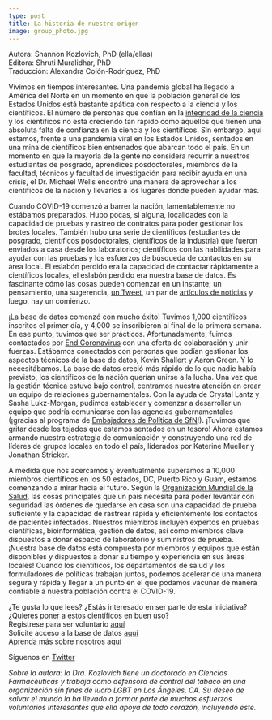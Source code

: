 ```yaml
---
type: post
title: La historia de nuestro origen
image: group_photo.jpg
---
```

<span class="grey-3">Autora:</span> Shannon Kozlovich, PhD (ella/ellas)\
<span class="grey-3">Editora:</span> Shruti Muralidhar, PhD\
<span class="grey-3">Traducción:</span> Alexandra Colón-Rodríguez, PhD

Vivimos en tiempos interesantes. Una pandemia global ha llegado a América del Norte en un momento en que la población general de los Estados Unidos está bastante apática con respecto a la ciencia y los científicos. El número de personas que confían en la [integridad de la ciencia](https://blogs.scientificamerican.com/observations/dis-trust-in-science/) y los científicos no está creciendo tan rápido como aquellos que tienen una absoluta falta de confianza en la ciencia y los científicos. Sin embargo, aquí estamos, frente a una pandemia viral en los Estados Unidos, sentados en una mina de científicos bien entrenados que abarcan todo el país. En un momento en que la mayoría de la gente no considera recurrir a nuestros estudiantes de posgrado, aprendices posdoctorales, miembros de la facultad, técnicos y facultad de investigación para recibir ayuda en una crisis, el Dr. Michael Wells encontró una manera de aprovechar a los científicos de la nación y llevarlos a los lugares donde pueden ayudar más.
 
Cuando COVID-19 comenzó a barrer la nación, lamentablemente no estábamos preparados. Hubo pocas, si alguna, localidades con la capacidad de pruebas y rastreo de contratos para poder gestionar los brotes locales. También hubo una serie de científicos (estudiantes de posgrado, científicos posdoctorales, científicos de la industria) que fueron enviados a casa desde los laboratorios; científicos con las habilidades para ayudar con las pruebas y los esfuerzos de búsqueda de contactos en su área local. El eslabón perdido era la capacidad de contactar rápidamente a científicos locales, el eslabón perdido era nuestra base de datos. Es fascinante cómo las cosas pueden comenzar en un instante; un pensamiento, una sugerencia, [un Tweet](https://twitter.com/mfwells5/status/1240359558696009729?s=20), un par de [artículos de noticias](https://covid19sci.org/in-the-news/) y luego, hay un comienzo.
 
¡La base de datos comenzó con mucho éxito! Tuvimos 1,000 científicos inscritos el primer día, y 4,000 se inscribieron al final de la primera semana. En ese punto, tuvimos que ser prácticos. Afortunadamente, fuimos contactados por [End Coronavirus](https://www.endcoronavirus.org/) con una oferta de colaboración y unir fuerzas. Estábamos conectados con personas que podían gestionar los aspectos técnicos de la base de datos, Kevin Shallert y Aaron Green. Y lo necesitábamos. La base de datos creció más rápido de lo que nadie había previsto, los científicos de la nación querían unirse a la lucha. Una vez que la gestión técnica estuvo bajo control, centramos nuestra atención en crear un equipo de relaciones gubernamentales. Con la ayuda de Crystal Lantz y Sasha Lukz-Morgan, pudimos establecer y comenzar a desarrollar un equipo que podría comunicarse con las agencias gubernamentales (¡gracias al programa de [Embajadores de Política de SfN](https://www.sfn.org/News-and-Calendar/Neuroscience-Quarterly/Spring-2016/~/link.aspx?_id=6CB36B8B086B4F879E90CC0E357A366F&_z=z)!). ¡Tuvimos que gritar desde los tejados que estamos sentados en un tesoro! Ahora estamos armando nuestra estrategia de comunicación y construyendo una red de líderes de grupos locales en todo el país, liderados por Katerine Mueller y Jonathan Stricker.
 
A medida que nos acercamos y eventualmente superamos a 10,000 miembros científicos en los 50 estados, DC, Puerto Rico y Guam, estamos comenzando a mirar hacia el futuro. Según la [Organización Mundial de la Salud](https://www.who.int/dg/speeches/detail/who-director-general-s-opening-remarks-at-the-media-briefing-on-covid-19--13-april-2020), las cosas principales que un país necesita para poder levantar con seguridad las órdenes de quedarse en casa son una capacidad de prueba suficiente y la capacidad de rastrear rápida y eficientemente los contactos de pacientes infectados. Nuestros miembros incluyen expertos en pruebas científicas, bioinformática, gestión de datos, así como miembros clave dispuestos a donar espacio de laboratorio y suministros de prueba. ¡Nuestra base de datos está compuesta por miembros y equipos que están disponibles y dispuestos a donar su tiempo y experiencia en sus áreas locales! Cuando los científicos, los departamentos de salud y los formuladores de políticas trabajan juntos, podemos acelerar de una manera segura y rápida y llegar a un punto en el que podamos vacunar de manera confiable a nuestra población contra el COVID-19.
 
 
¿Te gusta lo que lees? ¿Estás interesado en ser parte de esta iniciativa? ¿Quieres poner a estos científicos en buen uso?\
Regístrese para ser voluntario [aquí](https://covid19sci.org/join/)\
Solicite acceso a la base de datos [aquí](https://covid19sci.org/access/)\
Aprenda más sobre nosotros [aquí](https://covid19sci.org/)
 
Síguenos en [Twitter](https://twitter.com/COVID19_NSVD)
 
*Sobre la autora: la Dra. Kozlovich tiene un doctorado en Ciencias Farmacéuticas y trabaja como defensora de control del tabaco en una organización sin fines de lucro LGBT en Los Ángeles, CA. Su deseo de salvar el mundo la ha llevado a formar parte de muchos esfuerzos voluntarios interesantes que ella apoya de todo corazón, incluyendo este.*
